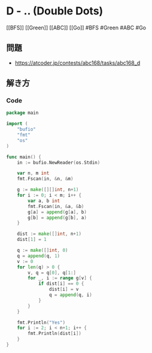 # D - .. (Double Dots)
[[BFS]] [[Green]] [[ABC]] [[Go]]
#BFS #Green #ABC #Go 

## 問題
- https://atcoder.jp/contests/abc168/tasks/abc168_d

## 解き方
### Code
```go
package main

import (
	"bufio"
	"fmt"
	"os"
)

func main() {
	in := bufio.NewReader(os.Stdin)

	var n, m int
	fmt.Fscan(in, &n, &m)

	g := make([][]int, n+1)
	for i := 0; i < m; i++ {
		var a, b int
		fmt.Fscan(in, &a, &b)
		g[a] = append(g[a], b)
		g[b] = append(g[b], a)
	}

	dist := make([]int, n+1)
	dist[1] = 1

	q := make([]int, 0)
	q = append(q, 1)
	v := 0
	for len(q) > 0 {
		v, q = q[0], q[1:]
		for _, i := range g[v] {
			if dist[i] == 0 {
				dist[i] = v
				q = append(q, i)
			}
		}
	}

	fmt.Println("Yes")
	for i := 2; i < n+1; i++ {
		fmt.Println(dist[i])
	}
}
```
